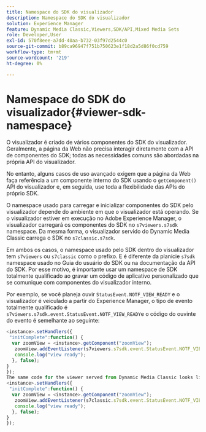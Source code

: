```yaml
---
title: Namespace do SDK do visualizador
description: Namespace do SDK do visualizador
solution: Experience Manager
feature: Dynamic Media Classic,Viewers,SDK/API,Mixed Media Sets
role: Developer,User
exl-id: 570f8eee-a7dd-40aa-b732-03f97d2544c0
source-git-commit: b89ca96947f751b750623e1f18d2a5d86f0cd759
workflow-type: tm+mt
source-wordcount: '219'
ht-degree: 0%

---
```


# Namespace do SDK do visualizador{#viewer-sdk-namespace}

O visualizador é criado de vários componentes do SDK do visualizador. Geralmente, a página da Web não precisa interagir diretamente com a API de componentes do SDK; todas as necessidades comuns são abordadas na própria API do visualizador.

No entanto, alguns casos de uso avançado exigem que a página da Web faça referência a um componente interno do SDK usando o `getComponent()` API do visualizador e, em seguida, use toda a flexibilidade das APIs do próprio SDK.

O namespace usado para carregar e inicializar componentes do SDK pelo visualizador depende do ambiente em que o visualizador está operando. Se o visualizador estiver em execução no Adobe Experience Manager, o visualizador carregará os componentes do SDK no `s7viewers.s7sdk` namespace. Da mesma forma, o visualizador servido do Dynamic Media Classic carrega o SDK no `s7classic.s7sdk`.

Em ambos os casos, o namespace usado pelo SDK dentro do visualizador tem `s7viewers` ou `s7classic` como o prefixo. E é diferente da planície `s7sdk` namespace usado no Guia do usuário do SDK ou na documentação da API do SDK. Por esse motivo, é importante usar um namespace de SDK totalmente qualificado ao gravar um código de aplicativo personalizado que se comunique com componentes do visualizador interno.

Por exemplo, se você planeja ouvir `StatusEvent.NOTF_VIEW_READY` e o visualizador é veiculado a partir do Experience Manager, o tipo de evento totalmente qualificado é `s7viewers.s7sdk.event.StatusEvent.NOTF_VIEW_READY`e o código do ouvinte do evento é semelhante ao seguinte:

```javascript {.line-numbers}
<instance>.setHandlers({ 
 "initComplete":function() { 
  var zoomView = <instance>.getComponent("zoomView"); 
   zoomView.addEventListener(s7viewers.s7sdk.event.StatusEvent.NOTF_VIEW_READY, function(e) { 
   console.log("view ready"); 
  }, false); 
} 
}); 
The same code for the viewer served from Dynamic Media Classic looks like the following: 
<instance>.setHandlers({ 
 "initComplete":function() { 
  var zoomView = <instance>.getComponent("zoomView"); 
   zoomView.addEventListener(s7classic.s7sdk.event.StatusEvent.NOTF_VIEW_READY, function(e) { 
   console.log("view ready"); 
  }, false); 
} 
});
```
